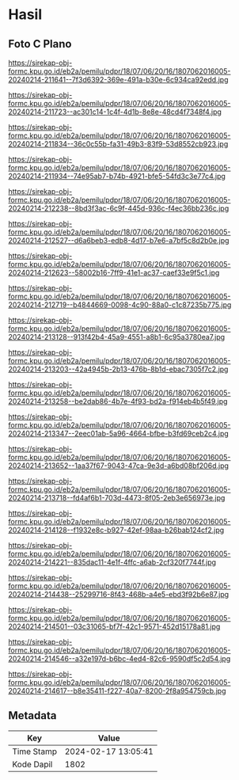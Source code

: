 # Hasil

## Foto C Plano

https://sirekap-obj-formc.kpu.go.id/eb2a/pemilu/pdpr/18/07/06/20/16/1807062016005-20240214-211641--7f3d6392-369e-491a-b30e-6c934ca92edd.jpg

https://sirekap-obj-formc.kpu.go.id/eb2a/pemilu/pdpr/18/07/06/20/16/1807062016005-20240214-211723--ac301c14-1c4f-4d1b-8e8e-48cd4f7348f4.jpg

https://sirekap-obj-formc.kpu.go.id/eb2a/pemilu/pdpr/18/07/06/20/16/1807062016005-20240214-211834--36c0c55b-fa31-49b3-83f9-53d8552cb923.jpg

https://sirekap-obj-formc.kpu.go.id/eb2a/pemilu/pdpr/18/07/06/20/16/1807062016005-20240214-211934--74e95ab7-b74b-4921-bfe5-54fd3c3e77c4.jpg

https://sirekap-obj-formc.kpu.go.id/eb2a/pemilu/pdpr/18/07/06/20/16/1807062016005-20240214-212238--8bd3f3ac-6c9f-445d-936c-f4ec36bb236c.jpg

https://sirekap-obj-formc.kpu.go.id/eb2a/pemilu/pdpr/18/07/06/20/16/1807062016005-20240214-212527--d6a6beb3-edb8-4d17-b7e6-a7bf5c8d2b0e.jpg

https://sirekap-obj-formc.kpu.go.id/eb2a/pemilu/pdpr/18/07/06/20/16/1807062016005-20240214-212623--58002b16-7ff9-41e1-ac37-caef33e9f5c1.jpg

https://sirekap-obj-formc.kpu.go.id/eb2a/pemilu/pdpr/18/07/06/20/16/1807062016005-20240214-212719--b4844669-0098-4c90-88a0-c1c87235b775.jpg

https://sirekap-obj-formc.kpu.go.id/eb2a/pemilu/pdpr/18/07/06/20/16/1807062016005-20240214-213128--913f42b4-45a9-4551-a8b1-6c95a3780ea7.jpg

https://sirekap-obj-formc.kpu.go.id/eb2a/pemilu/pdpr/18/07/06/20/16/1807062016005-20240214-213203--42a4945b-2b13-476b-8b1d-ebac7305f7c2.jpg

https://sirekap-obj-formc.kpu.go.id/eb2a/pemilu/pdpr/18/07/06/20/16/1807062016005-20240214-213258--be2dab86-4b7e-4f93-bd2a-f914eb4b5f49.jpg

https://sirekap-obj-formc.kpu.go.id/eb2a/pemilu/pdpr/18/07/06/20/16/1807062016005-20240214-213347--2eec01ab-5a96-4664-bfbe-b3fd69ceb2c4.jpg

https://sirekap-obj-formc.kpu.go.id/eb2a/pemilu/pdpr/18/07/06/20/16/1807062016005-20240214-213652--1aa37f67-9043-47ca-9e3d-a6bd08bf206d.jpg

https://sirekap-obj-formc.kpu.go.id/eb2a/pemilu/pdpr/18/07/06/20/16/1807062016005-20240214-213718--fd4af6b1-703d-4473-8f05-2eb3e656973e.jpg

https://sirekap-obj-formc.kpu.go.id/eb2a/pemilu/pdpr/18/07/06/20/16/1807062016005-20240214-214128--f1932e8c-b927-42ef-98aa-b26bab124cf2.jpg

https://sirekap-obj-formc.kpu.go.id/eb2a/pemilu/pdpr/18/07/06/20/16/1807062016005-20240214-214221--835dac11-4e1f-4ffc-a6ab-2cf320f7744f.jpg

https://sirekap-obj-formc.kpu.go.id/eb2a/pemilu/pdpr/18/07/06/20/16/1807062016005-20240214-214438--25299716-8f43-468b-a4e5-ebd3f92b6e87.jpg

https://sirekap-obj-formc.kpu.go.id/eb2a/pemilu/pdpr/18/07/06/20/16/1807062016005-20240214-214501--03c31065-bf7f-42c1-9571-452d15178a81.jpg

https://sirekap-obj-formc.kpu.go.id/eb2a/pemilu/pdpr/18/07/06/20/16/1807062016005-20240214-214546--a32e197d-b6bc-4ed4-82c6-9590df5c2d54.jpg

https://sirekap-obj-formc.kpu.go.id/eb2a/pemilu/pdpr/18/07/06/20/16/1807062016005-20240214-214617--b8e35411-f227-40a7-8200-2f8a954759cb.jpg


## Metadata

| Key        | Value               |
| ---------- | ------------------- |
| Time Stamp | 2024-02-17 13:05:41 |
| Kode Dapil | 1802                |



